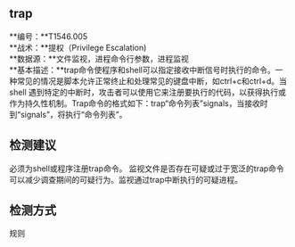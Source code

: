 ## trap  
**编号：**T1546.005  
**战术：**提权（Privilege Escalation)  
**数据源：**文件监视，进程命令行参数，进程监视  
**基本描述：**trap命令使程序和shell可以指定接收中断信号时执行的命令。一种常见的情况是脚本允许正常终止和处理常见的键盘中断，如ctrl+c和ctrl+d。当 shell 遇到特定的中断时，攻击者可以使用它来注册要执行的代码，以获得执行或作为持久性机制。Trap命令的格式如下：trap“命令列表”signals，当接收时到“signals”，将执行“命令列表”。  
## 检测建议  
必须为shell或程序注册trap命令。
监视文件是否存在可疑或过于宽泛的trap命令可以减少调查期间的可疑行为。监视通过trap中断执行的可疑进程。  
## 检测方式  
规则